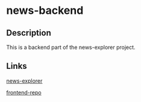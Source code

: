 # news-backend

## Description
This is a backend part of the news-explorer project.

## Links
[news-explorer](https://news-explorer.crabdance.com/)

[frontend-repo](https://github.com/Azenae1/news-frontend)


